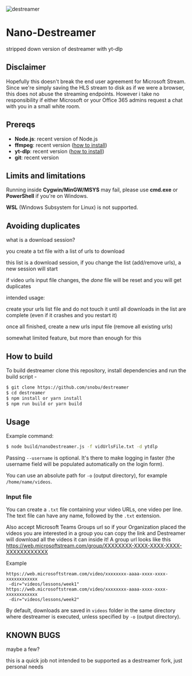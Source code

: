 ![destreamer](assets/logo.png)

# Nano-Destreamer

stripped down version of destreamer with yt-dlp

## Disclaimer

Hopefully this doesn't break the end user agreement for Microsoft Stream. Since we're simply saving the HLS stream to disk as if we were a browser, this does not abuse the streaming endpoints. However i take no responsibility if either Microsoft or your Office 365 admins request a chat with you in a small white room.

## Prereqs

- **Node.js**: recent version of Node.js
- **ffmpeg**: recent version ([how to install](https://github.com/kylon/Sharedown/wiki/How-to-install-FFmpeg))
- **yt-dlp**: recent version ([how to install](https://github.com/kylon/Sharedown/wiki/How-to-install-YTdlp))
- **git**: recent version

## Limits and limitations

Running inside **Cygwin/MinGW/MSYS** may fail, please use **cmd.exe** or **PowerShell** if you're on Windows.

**WSL** (Windows Subsystem for Linux) is not supported.

## Avoiding duplicates

what is a download session?

you create a txt file with a list of urls to download

this list is a download session, if you change the list (add/remove urls), a new session will start


if video urls input file changes, the _done_ file will be reset and you will get duplicates

intended usage:

create your urls list file and do not touch it until all downloads in the list are complete (even if it crashes and you restart it)

once all finished, create a new urls input file (remove all existing urls)

somewhat limited feature, but more than enough for this

## How to build

To build destreamer clone this repository, install dependencies and run the build script -

```sh
$ git clone https://github.com/snobu/destreamer
$ cd destreamer
$ npm install or yarn install
$ npm run build or yarn build
```

## Usage

Example command:
```sh
$ node build/nanoDestreamer.js -f vidUrlsFile.txt -d ytdlp
```

Passing `--username` is optional. It's there to make logging in faster (the username field will be populated automatically on the login form).

You can use an absolute path for `-o` (output directory), for example `/home/name/videos`.

### Input file
You can create a `.txt` file containing your video URLs, one video per line. The text file can have any name, followed by the `.txt` extension.

Also accept Microsoft Teams Groups url so if your Organization placed the videos you are interested in a group you can copy the link and Destreamer will download all the videos it can inside it! A group url looks like this https://web.microsoftstream.com/group/XXXXXXXX-XXXX-XXXX-XXXX-XXXXXXXXXXXX

Example
```
https://web.microsoftstream.com/video/xxxxxxxx-aaaa-xxxx-xxxx-xxxxxxxxxxxx
 -dir="videos/lessons/week1"
https://web.microsoftstream.com/video/xxxxxxxx-aaaa-xxxx-xxxx-xxxxxxxxxxxx
 -dir="videos/lessons/week2"
```

By default, downloads are saved in `videos` folder in the same directory where destreamer is executed, unless specified by `-o` (output directory).

## KNOWN BUGS

maybe a few?

this is a quick job not intended to be supported as a destreamer fork, just personal needs
